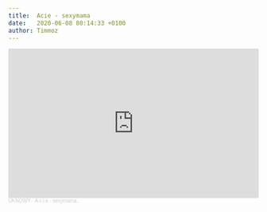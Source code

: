 ```yaml
---
title:  Acie - sexymama
date:   2020-06-08 80:14:33 +0100
author: Timmoz
---
```

<div class="soundcloud-container ">
<iframe width="100%" height="300" scrolling="no" frameborder="no" allow="autoplay" src="https://w.soundcloud.com/player/?url=https%3A//api.soundcloud.com/tracks/148724578&color=%23912e0e&auto_play=false&hide_related=false&show_comments=true&show_user=true&show_reposts=false&show_teaser=true&visual=true"></iframe><div style="font-size: 10px; color: #cccccc;line-break: anywhere;word-break: normal;overflow: hidden;white-space: nowrap;text-overflow: ellipsis; font-family: Interstate,Lucida Grande,Lucida Sans Unicode,Lucida Sans,Garuda,Verdana,Tahoma,sans-serif;font-weight: 100;"><a href="https://soundcloud.com/uknowymunich" title="UKNOWY" target="_blank" style="color: #cccccc; text-decoration: none;">UKNOWY</a> · <a href="https://soundcloud.com/uknowymunich/acie-sexymama" title="A c i e - sexymama." target="_blank" style="color: #cccccc; text-decoration: none;">A c i e - sexymama.</a></div>
